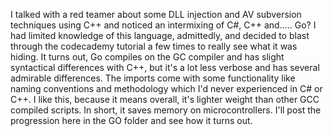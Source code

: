 I talked with a red teamer about some DLL injection and AV subversion techniques using C++ and noticed
an intermixing of C#, C++ and..... Go? I had limited knowledge of this language, admittedly, and
decided to blast through the codecademy tutorial a few times to really see what it was hiding.
It turns out, Go compiles on the GC compiler and has slight syntactical differences with C++, but it's
a lot less verbose and has several admirable differences. The imports come with some functionality like 
naming conventions and methodology which I'd never experienced in C# or C++. I like this, because it means
overall, it's lighter weight than other GCC compiled scripts. In short, it saves memory on microcontrollers.
I'll post the progression here in the GO folder and see how it turns out.
